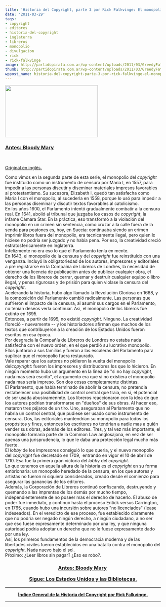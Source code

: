 ```yaml
---
title: 'Historia del Copyright, parte 3 por Rick Falkvinge: El monopolio muere y resucita.'
date: '2011-03-29'
tags:
- copyright
- editores
- historia-del-copyright
- inglaterra
- libreros
- monopolio
- divulgacion
- rick
- rick-falkvinge
image: http://partidopirata.com.ar/wp-content/uploads/2011/03/GreedyFatCat.jpg
thumb: http://partidopirata.com.ar/wp-content/uploads/2011/03/GreedyFatCat.jpg
wppost_name: historia-del-copyright-parte-3-por-rick-falkvinge-el-monopolio-muere-y-resucita
---
```


<a href="http://partidopirata.com.ar/wp-content/uploads/2011/03/GreedyFatCat.jpg"><img class="aligncenter size-medium wp-image-634" title="Happy Rich Businessman with US Dollars banknotes and Euro banknotes" src="http://partidopirata.com.ar/wp-content/uploads/2011/03/GreedyFatCat-300x168.jpg" alt="" width="300" height="168" /></a>
<h3><a rel="bookmark" href="../626/una-historia-del-copyright-por-rick-falkvinge-ii-bloody-mary">Antes: Bloody Mary</a></h3>
&nbsp;

<a href="http://falkvinge.net/2011/02/05/history-of-copyright-part-3-the-monopoly-dies-and-rises/" target="_blank">Original en inglés.</a>
<div>Como vimos en la segunda parte de esta serie, el monopolio del <em>copyright</em> fue instituído como un instrumento de censura por Maria I, en 1557,  para impedir a las personas discutir y diseminar materiales impresos  favorables al protestantismo. Su sucesora, Elizabeth I, quedó tan  satisfecha como Maria I con el monopolio, al sucederla en 1558, porque  lo usó para impedir a las personas diseminar y discutir textos  favorables al catolicismo.</div>
<div id="magicdomid4">En  los años 1600, el Parlamento intentó gradualmente combatir a la censura  real. En 1641, abolió al tribunal que juzgaba los casos de <em>copyright</em>,  la infame Cámara Star. En la práctica, eso transformó a la violación  del monopolio en un crimen sin sentencia, como cruzar a la calle fuera  de la senda para peatones es, hoy, en Suecia: continuaba siendo un  crimen imprimir libros fuera del monopolio, era tecnicamente ilegal,  pero quien lo hiciese no podria ser juzgado y no habia pena. Por eso, la  creatividad creció estratosfericamente en Inglaterra.</div>
<div id="magicdomid6">Infelizmente no era eso lo que el Parlamento tenía en mente.</div>
<div id="magicdomid8">En 1643, el monopolio de la censura y del <em>copyright</em> fue reinstituído con una venganza. Incluyó la obligatoriedad de los  autores, impresores y editoriales a pre registrarse en la Compañía de  Libreros de Londres, la necesidad de obtener una licencia de publicación  antes de publicar cualquier obra, el derecho de los libreros de cerrar,  quemar y destruir cualquier equipo o libro ilegal, y penas rígurosas y  de prisión para quien violase la censura del <em>copyright</em>.</div>
<div id="magicdomid10">Acelerando  la historia, hubo algo llamado la Revolución Gloriosa en 1688, y la  composición del Parlamento cambió radicalmente. Las personas que  sufrieron el impacto de la censura, al asumir sus cargos en el  Parlamento, no tenían deseos verla continuar. Asi, el monopolio de los  libreros fue extinto en 1695.</div>
<div id="magicdomid12">Entonces, a partir de 1695, no existió <em>copyright</em>.  Ninguno. La creatividad floreció - nuevamente -- y los historiadores  afirman que muchos de los textos que contribuyeron a la creación de los  Estados Unidos fueron escritos en esa época.</div>
<div id="magicdomid13">Por  desgracia la Compañía de Libreros de Londres no estaba nada satisfecha  con el nuevo orden, en el que perdió su lucrativo monopolio. Ellos  juntaron a sus famílias y fueron a las escaleras del Parlamento para  suplicar que el monopolio fuera restaurado.</div>
<div id="magicdomid15">Vale reparar que los autores no pidieron la vuelta del monopolio del<em>copyright</em>: fueron los impresores y distribudores los que lo hicieron. En ningún momento hubo un argumento en la línea de "si no hay <em>copyright</em>,  nada mas será escrito", el argumento era que si no existiera el  monopolio nada mas seria impreso. Son dos cosas completamente distintas.</div>
<div id="magicdomid17">El  Parlamento, que había terminado de abolir la censura, no pretendia  restabelecer una posibilidad de control central que traia, en sí, el  potencial de ser usada abusivamenmte. Los libreros reaccionaron con la  idea de que los autores podrian transformarse en "dueños" de sus obras.  Al hacer eso, mataron tres pájaros de un tiro. Uno, aseguraban al  Parlamento que no habria un control central, que pudiese ser usado como  instrumento de censura. Dos, las editoriales mantendrian su monopolio  para todos los propósitos y fines, entonces los escritores no tendrian a  nadie mas a quién vender sus obras, además de los editores. Tres, y tal  vez más importante, el monopolio formaría parte de la Common Law  anglosajona, en vez de ser apenas una jurisprudencia, lo que le daba una  protección legal mucho más fuerte.</div>
<div id="magicdomid19">El <em>lobby</em> de los impresores consiguió lo que queria, y el nuevo monopolio del <em>copyright </em>fue decretado en 1709,  entrando en vigor el 10 de abril de 1710. Esa fue la primera gran victoria del <em>lobby</em> del <em>copyright</em>.</div>
<div id="magicdomid21">Lo que tenemos en aquella altura de la historia es el <em>copyright</em> en su forma embrionaria: un monopolio heredado de la censura, en los  que autores y artistas no fueron ni siquiera considerados, creado desde  el comienzo para asegurar las ganancias de los editores.</div>
<div id="magicdomid23">Además,  la Corporación de Libreros continuó confiscando, destruyendo y quemando  a las imprentas de los demás por mucho tiempo, independientemente de no  poseer mas el derecho de hacerlo. El abuso de poder fue inmediato, y  continuó hasta el proceso Entick versus Carrington, en 1765, cuando hubo  una incursión sobre autores "no licenciados" (lease indeseados). En el  veredicto de ese proceso, fue establecido claramente que no podría ser  negado ningún derecho, a ningún ciudadano, a no ser que eso fuese  expresamente determinado por una ley, y que ninguna autoridad podria  adoptar un derecho que no le fuese expresamente dado por una ley.</div>
<div id="magicdomid25">Así,  los primeros fundamentos de la democracia moderna y de las libertades  civiles fueron establecidos en una batalla contra el monopolio del <em>copyright</em>. Nada nuevo bajo el sol.</div>
<div>Pŕoximo: ¿Leer libros sin pagar? ¿Eso es robo?.</div>
<div>
<h3 style="text-align: center;"><a rel="bookmark" href="../626/una-historia-del-copyright-por-rick-falkvinge-ii-bloody-mary">Antes: Bloody Mary</a>&nbsp;
<p style="text-align: center;"><strong><a href="http://partidopirata.com.ar/651/historia-del-copyright-parte-4-por-rick-falkvinge-los-estados-unidos-y-las-bibliotecas">Sigue: Los Estados Unidos y las Bibliotecas.</a></strong></p>
</h3>
<strong> </strong>

</div>

<hr />
<p style="text-align: center;"><strong><a href="http://partidopirata.com.ar/759/indice-de-la-historia-del-copyright-por-rick-falkvinge">Índice General de la Historia del Copyright por Rick Falkvinge.</a></strong></p>


<hr />
